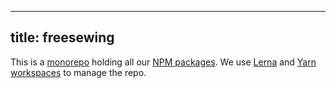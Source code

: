 ***

## title: freesewing

<RepoPage repo="freesewing" />

This is a [monorepo](https://en.wikipedia.org/wiki/Monorepo) holding all
our [NPM packages](/reference/packages/).
We use [Lerna](https://lerna.js.org/) and [Yarn workspaces](https://yarnpkg.com/en/docs/workspaces) to manage the repo.
